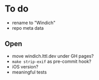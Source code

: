 # To do

- rename to "Windich"
- repo meta data

## Open

- move windich.lttl.dev under GH pages?
- `make strip-exif` as pre-commit hook?
- iOS version?
- meaningful tests